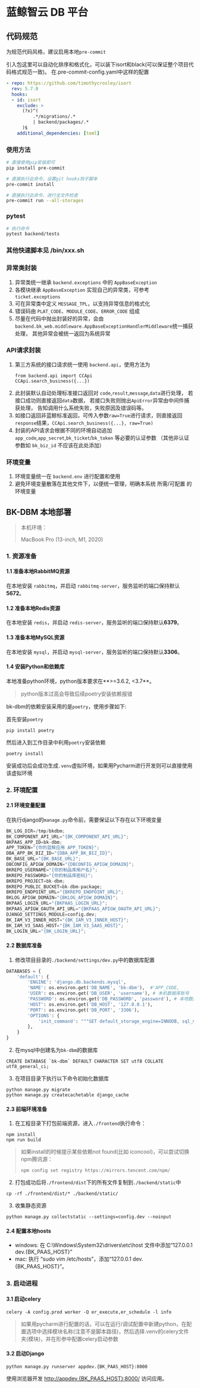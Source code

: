 # 蓝鲸智云 DB 平台

## 代码规范

为规范代码风格，建议启用本地`pre-commit`

引入包这里可以自动化排序和格式化，可以装下isort和black(可以保证整个项目代码格式规范一致)。
在.pre-commit-config.yaml中这样的配置
```yaml
- repo: https://github.com/timothycrosley/isort
  rev: 5.7.0
  hooks:
  - id: isort
    exclude: >
      (?x)^(
          .*/migrations/.*
          | backend/packages/.*
      )$
    additional_dependencies: [toml]
```

### 使用方法
```bash
# 直接使用pip安装即可
pip install pre-commit

# 直接执行此命令，设置git hooks钩子脚本
pre-commit install

# 直接执行此命令，进行全文件检查
pre-commit run --all-storages
```

### pytest
```bash
# 执行命令
pytest backend/tests
```

### 其他快速脚本见 /bin/xxx.sh


### 异常类封装
1. 异常类统一继承 `backend.exceptions` 中的 `AppBaseException`
2. 各模块继承 `AppBaseException` 实现自己的异常类，可参考 `ticket.exceptions`
3. 可在异常类中定义 `MESSAGE_TPL`，以支持异常信息的格式化
4. 错误码由 `PLAT_CODE`、`MODULE_CODE`、`ERROR_CODE` 组成
5. 尽量在代码中抛出封装好的异常，会由 `backend.bk_web.middleware.AppBaseExceptionHandlerMiddleware`统一捕获处理，
其他异常会被统一返回为系统异常


### API请求封装
1. 第三方系统的接口请求统一使用 `backend.api`，使用方法为
   ```
   from backend.api import CCApi
   CCApi.search_business({...})
   ```
2. 此封装默认自动处理标准接口返回对 `code`,`result`,`message`,`data`进行处理，
若接口成功则直接返回`data`数据， 若接口失败则抛出`ApiError`异常由中间件捕获处理，
告知调用什么系统失败，失败原因及错误码等。
3. 如接口返回非蓝鲸标准返回，可传入参数`raw=True`进行请求，则直接返回`response`结果，`CCApi.search_business({...}, raw=True)`
4. 封装的API请求会根据不同的环境自动追加 `app_code`,`app_secret`,`bk_ticket`/`bk_token` 等必要的认证参数
（其他非认证参数如 `bk_biz_id` 不应该在此处添加）


### 环境变量
1. 环境变量统一在 `backend.env` 进行配置和使用
2. 避免环境变量散落在其他文件下，以便统一管理，明确本系统 所需/可配置 的环境变量



## BK-DBM 本地部署

>本机环境：
>
>MacBook Pro (13-inch, M1, 2020)

### 1. 资源准备

#### 1.1 准备本地RabbitMQ资源

在本地安装 `rabbitmq`，并启动 `rabbitmq-server`，服务监听的端口保持默认**5672**。

#### 1.2 准备本地Redis资源

在本地安装 `redis`，并启动 `redis-server`，服务监听的端口保持默认**6379**。

#### 1.3 准备本地MySQL资源

在本地安装 `mysql`，并启动 `mysql-server`，服务监听的端口保持默认**3306**。

#### 1.4 安装Python和依赖库

本地准备python环境，python版本要求在**>=3.6.2, <3.7**。

>python版本过高会导致后续poetry安装依赖报错

bk-dbm的依赖安装采用的是`poetry`，使用步骤如下:

首先安装`poetry`

```shell
pip install poetry
```

然后进入到工作目录中利用`poetry`安装依赖

```shell
poetry install
```

安装成功后会成功生成`.venv`虚拟环境，如果用Pycharm进行开发则可以直接使用该虚拟环境

### 2. 环境配置

#### 2.1 环境变量配置

在执行django的`manage.py`命令前，需要保证以下存在以下环境变量

```python
BK_LOG_DIR=/tmp/bkdbm; 
BK_COMPONENT_API_URL="{BK_COMPONENT_API_URL}";
BKPAAS_APP_ID=bk-dbm;
APP_TOKEN="{你的蓝鲸应用 APP_TOKEN}";
DBA_APP_BK_BIZ_ID="{DBA_APP_BK_BIZ_ID}";
BK_BASE_URL="{BK_BASE_URL}";
DBCONFIG_APIGW_DOMAIN="{DBCONFIG_APIGW_DOMAIN}";
BKREPO_USERNAME="{你的制品库用户名}";
BKREPO_PASSWORD="{你的制品库密码}";
BKREPO_PROJECT=bk-dbm;
BKREPO_PUBLIC_BUCKET=bk-dbm-package;
BKREPO_ENDPOINT_URL="{BKREPO_ENDPOINT_URL}";
BKLOG_APIGW_DOMAIN="{BKLOG_APIGW_DOMAIN}";
BKPAAS_LOGIN_URL="{BKPAAS_LOGIN_URL}";
BKPAAS_APIGW_OAUTH_API_URL="{BKPAAS_APIGW_OAUTH_API_URL}";
DJANGO_SETTINGS_MODULE=config.dev;
BK_IAM_V3_INNER_HOST="{BK_IAM_V3_INNER_HOST}";
BK_IAM_V3_SAAS_HOST="{BK_IAM_V3_SAAS_HOST}";
BK_LOGIN_URL="{BK_LOGIN_URL}";
```

#### 2.2 数据库准备

1. 修改项目目录的`./backend/settings/dev.py`中的数据库配置

```python
DATABASES = {
    'default': {
        'ENGINE': 'django.db.backends.mysql',
        'NAME': os.environ.get('DB_NAME', 'bk-dbm'),  #'APP_CODE,
        'USER': os.environ.get('DB_USER', 'username'), # 本机数据库账号
        'PASSWORD': os.environ.get('DB_PASSWORD', 'password'), # 本地数据库密码
        'HOST': os.environ.get('DB_HOST', '127.0.0.1'),
        'PORT': os.environ.get('DB_PORT', '3306'),
        'OPTIONS': {
            'init_command': """SET default_storage_engine=INNODB, sql_mode='STRICT_ALL_TABLES'""",
        },
    }
}
```

2. 在mysql中创建名为`bk-dbm`的数据库

```shell
CREATE DATABASE `bk-dbm` DEFAULT CHARACTER SET utf8 COLLATE utf8_general_ci;
```

3. 在项目目录下执行以下命令初始化数据库

```shell
python manage.py migrate
python manage.py createcachetable django_cache
```

#### 2.3 前端环境准备

1. 在工程目录下打包前端资源，进入`./frontend`执行命令：

```shell
npm install
npm run build
```

>如果install的时候提示某些依赖not found(比如 iconcool)，可以尝试切换npm腾讯源：
>
>```shell
>npm config set registry https://mirrors.tencent.com/npm/
>```

2. 打包成功后将`./frontend/dist`下的所有文件复制到`./backend/static`中

```shell
cp -rf ./frontend/dist/* ./backend/static/
```

3. 收集静态资源

```shell
python manage.py collectstatic --settings=config.dev --noinput
```

#### 2.4 配置本地hosts

* windows: 在 C:\Windows\System32\drivers\etc\host 文件中添加“127.0.0.1 dev.{BK_PAAS_HOST}”
* mac: 执行 “sudo vim /etc/hosts”，添加“127.0.0.1 dev.{BK_PAAS_HOST}”。

### 3. 启动进程

#### 3.1 启动celery

```shell
celery -A config.prod worker -Q er_execute,er_schedule -l info
```

>如果用pycharm进行配置的话，可以在运行/调试配置中新建python，在配置选项中选择模块名称(注意不是脚本路径)，然后选择.venv的celery文件夹(模块)，并在形参中配置celery启动参数

#### 3.2 启动Django

```shell
python manage.py runserver appdev.{BK_PAAS_HOST}:8000
```

使用浏览器开发 [http://appdev.{BK_PAAS_HOST}:8000/](http://appdev.{bk_paas_host}:8000/) 访问应用。

